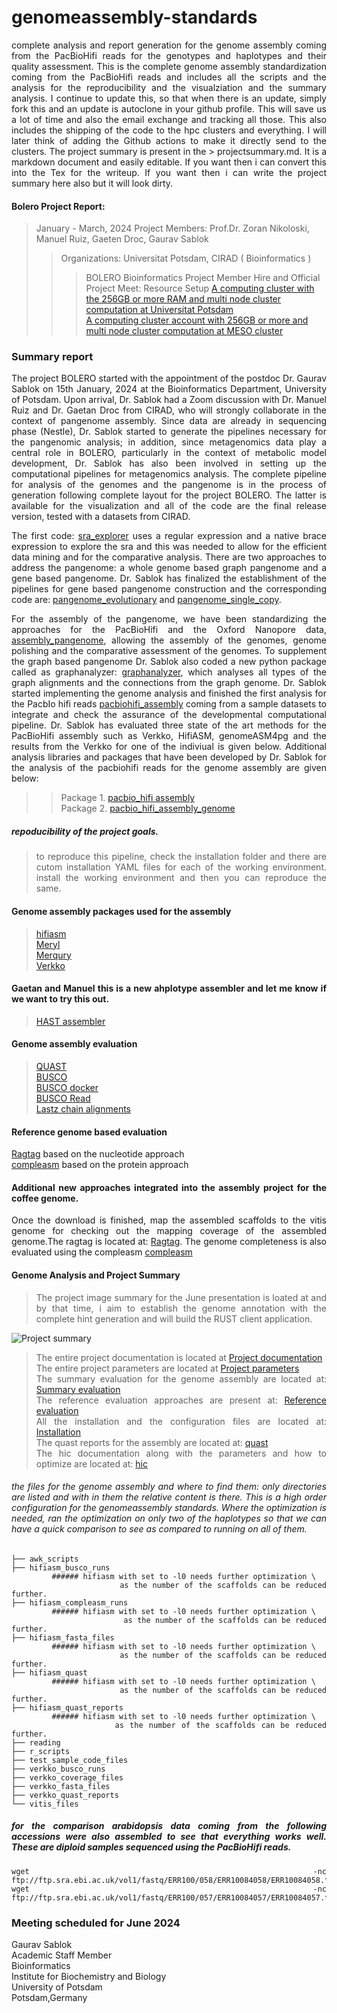 # genomeassembly-standards
<div align = "justify"> complete analysis and report generation for the genome assembly coming from the PacBioHifi reads for the genotypes and haplotypes and their quality assessment. This is the complete genome assembly standardization coming from the PacBioHifi reads and includes all the scripts and the analysis for the reproducibility and the visualziation and the summary analysis. I continue to update this, so that when there is an update, simply fork this and an update is autoclone in your github profile. This will save us a lot of time and also the email exchange and tracking all those. This also includes the shipping of the code to the hpc clusters and everything. I will later think of adding the Github actions to make it directly send to the clusters. The project summary is present in the > projectsummary.md. It is a markdown document and easily editable. If you want then i can convert this into the Tex for the writeup. If you want then i can write the project summary here also but it will look dirty. </div>

#### Bolero Project Report:
> January - March, 2024
> Project Members: Prof.Dr. Zoran Nikoloski, Manuel Ruiz, Gaeten Droc, Gaurav Sablok 
>> Organizations: Universitat Potsdam, CIRAD ( Bioinformatics )
>>> BOLERO Bioinformatics
>>> Project Member Hire and Official Project Meet: 
> Resource Setup
   >> [A computing cluster with the 256GB or more RAM and multi node cluster computation at Universitat Potsdam](https://docs.hpc.uni-potsdam.de/) \
   >> [A computing cluster account with 256GB or more and multi node cluster computation at MESO cluster](https://meso-lr.umontpellier.fr/documentation-utilisateurs/)
   
### Summary report
<div align = "justify"> The project BOLERO started with the appointment of the postdoc Dr. Gaurav Sablok on 15th January, 2024 at the Bioinformatics Department, University of Potsdam. Upon arrival, Dr. Sablok had a Zoom discussion with Dr. Manuel Ruiz and Dr. Gaetan Droc from CIRAD, who will strongly collaborate in the context of pangenome assembly. Since data are already in sequencing phase (Nestle), Dr. Sablok started to generate the pipelines necessary for the pangenomic analysis; in addition, since metagenomics data play a central role in BOLERO, particularly in the context of metabolic model development, Dr. Sablok has also been involved in setting up the computational pipelines for metagenomics analysis. The complete pipeline for analysis of the genomes and the pangenome is in the process of generation following complete layout for the project BOLERO. The latter is available for the visualization and all of the code are the final release version, tested with a datasets from CIRAD. 
   
   The first code: [sra_explorer](https://github.com/sablokgaurav/sra-explorer) uses a regular expression and a native brace expression to explore the sra and this was needed to allow for the efficient data mining and for the comparative analysis. There are two approaches to address the pangenome: a whole genome based graph pangenome and a gene based pangenome. Dr. Sablok has finalized the establishment of the pipelines for gene based pangenome construction and the corresponding code are: [pangenome_evolutionary](https://github.com/sablokgaurav/pangenome-evolutionary) and [pangenome_single_copy](https://github.com/sablokgaurav/pangenome-single-copy-gene).  
   
   For the assembly of the pangenome, we have been standardizing the approaches for the PacBioHifi  and the Oxford Nanopore data, [assembly_pangenome](https://github.com/sablokgaurav/pangraphs-pacbio-nanopore-genome-assembly), allowing the assembly of the genomes, genome polishing and the comparative assessment of the genomes. To supplement the graph based pangenome Dr. Sablok also coded a new python package called as graphanalyzer: [graphanalyzer](https://github.com/sablokgaurav/graphanalyzer), which analyses all types of the graph alignments and the connections from the graph genome. Dr. Sablok started implementing the genome analysis and finished the first analysis for the PacbIo hifi reads [pacbiohifi_assembly](https://github.com/sablokgaurav/pacbiohifi-universitat-potsdam) coming from a sample datasets to integrate and check the assurance of the developmental computational pipeline. Dr. Sablok has evaluated three state of the art methods for the PacBioHifi assembly such as Verkko, HifiASM, genomeASM4pg and the results from the Verkko for one of the indiviual is given below. Additional analysis libraries and packages that have been developed by Dr. Sablok for the analysis of the pacbiohifi reads for the genome assembly are given below: 
   
>> Package 1. [pacbio_hifi assembly](https://github.com/sablokgaurav/pacbiohifi-universitat-potsdam) \
>> Package 2. [pacbio_hifi_assembly_genome](https://github.com/sablokgaurav/gawk-awk-paf-alignments)

##### repoducibility of the project goals.
> to reproduce this pipeline, check the installation folder and there are cutom installation YAML files for each of the working environment. install the working environment and then you can reproduce the same. 

#### Genome assembly packages used for the assembly
> [hifiasm](https://github.com/chhylp123/hifiasm) \
> [Meryl](https://github.com/marbl/meryl) \
> [Merqury](https://github.com/marbl/merqury) \
> [Verkko](https://github.com/marbl/verkko) 
#### Gaetan and Manuel this is a new ahplotype assembler and let me know if we want to try this out.
> [HAST assembler](https://github.com/BGI-Qingdao/HAST) 

#### Genome assembly evaluation
> [QUAST](https://github.com/ablab/quast) \
> [BUSCO](https://github.com/metashot/busco) \
> [BUSCO docker](https://gitlab.com/ezlab/busco) \
> [BUSCO Read](https://busco.ezlab.org/) \
> [Lastz chain alignments](https://github.com/lastz/lastz/tree/master)

#### Reference genome based evaluation
[Ragtag](https://github.com/malonge/RagTag) based on the nucleotide approach \
[compleasm](https://github.com/huangnengCSU/compleasm) based on the protein approach

#### Additional new approaches integrated into the assembly project for the coffee genome.  
Once the download is finished, map the assembled scaffolds to the vitis genome for checking out the mapping coverage of the assembled genome.The ragtag is located at: [Ragtag](https://github.com/malonge/RagTag). The genome completeness is also evaluated using the compleasm [compleasm](https://github.com/huangnengCSU/compleasm)

#### Genome Analysis and Project Summary
> The project image summary for the June presentation is loated at and by that time, i aim to establish the genome annotation with the complete hint generation and will build the RUST client application.

![Project summary](https://github.com/sablokgaurav/genomeassembly_standards/blob/main/projectupdate.png) 

> The entire project documentation is located at [Project documentation](https://github.com/sablokgaurav/genomeassembly_standards/blob/main/projectsummary.md) \
> The entire project parameters are located at [Project parameters](https://github.com/sablokgaurav/genomeassembly_standards/blob/main/projectparameters.md) \
> The summary evaluation for the genome assembly are located at: [Summary evaluation](https://github.com/sablokgaurav/genomeassembly_standards/blob/main/summarystats.md) \
> The reference evaluation approaches are present at: [Reference evaluation](https://github.com/sablokgaurav/genomeassembly_standards/blob/main/referenceevaluation.md) \
> All the installation and the configuration files are located at: [Installation](https://github.com/sablokgaurav/genomeassembly_standards/blob/main/installation.md) \
> The quast reports for the assembly are located at: [quast](https://github.com/sablokgaurav/genomeassembly_standards/blob/main/quastreports.md) \
> The hic documentation along with the parameters and how to optimize are located at: [hic](https://github.com/sablokgaurav/genomeassembly_standards/blob/main/hicdocumentation.md)

###### the files for the genome assembly and where to find them: only directories are listed and with in them the relative content is there. This is a high order configuration for the genomeassembly standards. Where the optimization is needed, ran the optimization on only two of the haplotypes so that we can have a quick comparison to see as compared to running on all of them.
```
├── awk_scripts
├── hifiasm_busco_runs
         ###### hifiasm with set to -l0 needs further optimization \
                     as the number of the scaffolds can be reduced further. 
├── hifiasm_compleasm_runs
         ###### hifiasm with set to -l0 needs further optimization \
                        as the number of the scaffolds can be reduced further. 
├── hifiasm_fasta_files
         ###### hifiasm with set to -l0 needs further optimization \
                     as the number of the scaffolds can be reduced further. 
├── hifiasm_quast
         ###### hifiasm with set to -l0 needs further optimization \
                     as the number of the scaffolds can be reduced further. 
├── hifiasm_quast_reports
         ###### hifiasm with set to -l0 needs further optimization \
                  as the number of the scaffolds can be reduced further. 
├── reading
├── r_scripts
├── test_sample_code_files
├── verkko_busco_runs
├── verkko_coverage_files
├── verkko_fasta_files
├── verkko_quast_reports
└── vitis_files
```
##### for the comparison arabidopsis data coming from the following accessions were also assembled to see that everything works well. These are diploid samples sequenced using the PacBioHifi reads.

```
wget -nc ftp://ftp.sra.ebi.ac.uk/vol1/fastq/ERR100/058/ERR10084058/ERR10084058.fastq.gz
wget -nc ftp://ftp.sra.ebi.ac.uk/vol1/fastq/ERR100/057/ERR10084057/ERR10084057.fastq.gz
```

### Meeting scheduled for June 2024 

Gaurav Sablok \
Academic Staff Member \
Bioinformatics \
Institute for Biochemistry and Biology \
University of Potsdam \
Potsdam,Germany
